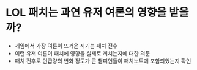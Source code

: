 # LOL 패치는 과연 유저 여론의 영향을 받을까?
- 게임에서 가장 여론이 뜨거운 시기는 패치 전후
- 이런 유저 여론이 패치에 영향을 실제로 끼치는지에 대한 의문
- 패치 전후로 언급량의 변화 정도가 큰 챔피언들이 패치노트에 포함되었는지 확인
